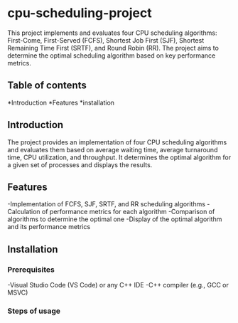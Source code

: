 # cpu-scheduling-project
This project implements and evaluates four CPU scheduling algorithms: First-Come, First-Served (FCFS), Shortest Job First (SJF), Shortest Remaining Time First (SRTF), and Round Robin (RR). The project aims to determine the optimal scheduling algorithm based on key performance metrics.
## Table of contents
*Introduction
*Features
*installation

## Introduction
The project provides an implementation of four CPU scheduling algorithms and evaluates them based on average waiting time, average turnaround time, CPU utilization, and throughput. It determines the optimal algorithm for a given set of processes and displays the results.

## Features
-Implementation of FCFS, SJF, SRTF, and RR scheduling algorithms
-Calculation of performance metrics for each algorithm
-Comparison of algorithms to determine the optimal one
-Display of the optimal algorithm and its performance metrics
## Installation
### Prerequisites
-Visual Studio Code (VS Code) or any C++ IDE
-C++ compiler (e.g., GCC or MSVC)
### Steps of usage



